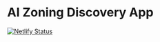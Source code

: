 # AI Zoning Discovery App

[![Netlify Status](https://api.netlify.com/api/v1/badges/607adbb4-b97e-42c8-ac46-8dfc2a3b00dc/deploy-status)](https://app.netlify.com/projects/ai-zoning-discovery/deploys)